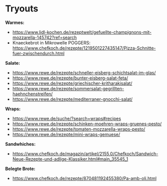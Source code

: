 # Tryouts

**Warmes:**
- https://www.lidl-kochen.de/rezeptwelt/gefuellte-champignons-mit-mozzarella-145742?ref=search
- Knaeckebrot in Mikrowelle POGGERS: https://www.chefkoch.de/rezepte/1219501227435147/Pizza-Schnitte-fuer-zwischendurch.html

**Salate:**
- https://www.rewe.de/rezepte/schneller-eisberg-schichtsalat-im-glas/
- https://www.rewe.de/rezepte/bunter-eisberg-salat-feta/
- https://www.rewe.de/rezepte/griechischer-kritharakisalat/
- https://www.rewe.de/rezepte/sommersalat-gegrillten-haehnchenstreifen/
- https://www.rewe.de/rezepte/mediterraner-gnocchi-salat/


**Wraps:**
- https://www.rewe.de/suche/?search=wraps#recipes
- https://www.rewe.de/rezepte/schinken-moehren-wraps-gruenes-pesto/
- https://www.rewe.de/rezepte/tomaten-mozzarella-wraps-pesto/
- https://www.rewe.de/rezepte/mini-wraps-gemuese/


**Sandwhiches:**
- https://www.chefkoch.de/magazin/artikel/2155,0/Chefkoch/Sandwich-Neue-Rezepte-und-adlige-Klassiker.html#main_35545_1


**Belegte Brote:**
- https://www.chefkoch.de/rezepte/870481192455380/Pa-amb-oli.html
